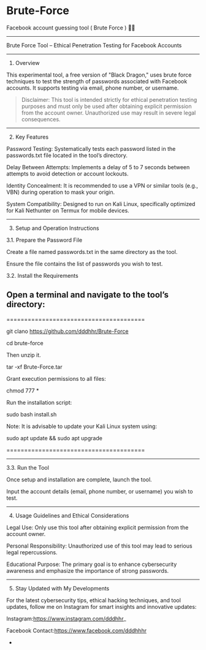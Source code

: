 # Brute-Force
Facebook account guessing tool ( Brute Force ) 👨‍💻


---

Brute Force Tool – Ethical Penetration Testing for Facebook Accounts


---

1. Overview

This experimental tool, a free version of "Black Dragon," uses brute force techniques to test the strength of passwords associated with Facebook accounts. It supports testing via email, phone number, or username.

> Disclaimer: This tool is intended strictly for ethical penetration testing purposes and must only be used after obtaining explicit permission from the account owner. Unauthorized use may result in severe legal consequences.




---

2. Key Features

Password Testing:
Systematically tests each password listed in the passwords.txt file located in the tool’s directory.

Delay Between Attempts:
Implements a delay of 5 to 7 seconds between attempts to avoid detection or account lockouts.

Identity Concealment:
It is recommended to use a VPN or similar tools (e.g., VBN) during operation to mask your origin.

System Compatibility:
Designed to run on Kali Linux, specifically optimized for Kali Nethunter on Termux for mobile devices.



---

3. Setup and Operation Instructions

3.1. Prepare the Password File

Create a file named passwords.txt in the same directory as the tool.

Ensure the file contains the list of passwords you wish to test.


3.2. Install the Requirements

Open a terminal and navigate to the tool’s directory:
---

=======================================

git clano https://github.com/dddhhr/Brute-Force

cd brute-force

Then unzip it. 

tar -xf Brute-Force.tar


Grant execution permissions to all files:

chmod 777 *

Run the installation script:

sudo bash install.sh




Note: It is advisable to update your Kali Linux system using:

sudo apt update && sudo apt upgrade

=======================================

---
3.3. Run the Tool

Once setup and installation are complete, launch the tool.

Input the account details (email, phone number, or username) you wish to test.



---

4. Usage Guidelines and Ethical Considerations

Legal Use:
Only use this tool after obtaining explicit permission from the account owner.

Personal Responsibility:
Unauthorized use of this tool may lead to serious legal repercussions.

Educational Purpose:
The primary goal is to enhance cybersecurity awareness and emphasize the importance of strong passwords.



---

5. Stay Updated with My Developments

For the latest cybersecurity tips, ethical hacking techniques, and tool updates, follow me on Instagram for smart insights and innovative updates:

Instagram:https://www.instagram.com/dddhhr_

Facebook Contact:https://www.facebook.com/dddhhhr



-
